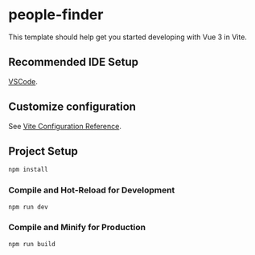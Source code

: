 # people-finder

This template should help get you started developing with Vue 3 in Vite.

## Recommended IDE Setup

[VSCode](https://code.visualstudio.com/).

## Customize configuration

See [Vite Configuration Reference](https://vite.dev/config/).

## Project Setup

```sh
npm install
```

### Compile and Hot-Reload for Development

```sh
npm run dev
```

### Compile and Minify for Production

```sh
npm run build
```
